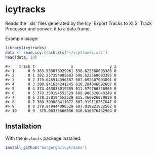 
<!-- README.md is generated from README.Rmd. Please edit that file -->
icytracks
=========

Reads the '.xls' files generated by the Icy 'Export Tracks to XLS' Track Processor and convert it to a data.frame.

Example usage:

``` r
library(icytracks)
data <- read.icy.track.xls('~/icytracks.xls')
head(data, 10)
```

    #>    track t                x                y z
    #> 1      0 0 383.533073929961 598.622568093385 0
    #> 2      0 1 382.237354085603 598.622568093385 0
    #> 3      0 2 379.645914396887 607.692607003891 0
    #> 4      0 3 380.941634241245 610.284046692607 0
    #> 5      0 4 374.463035019455 611.579766536965 0
    #> 6      0 5 378.350194552529 608.988326848249 0
    #> 7      0 6 378.350194552529 615.466926070039 0
    #> 8      0 7 380.399088411072 607.919110557647 0
    #> 9      0 8 379.949444098529 607.019821932562 0
    #> 10     0 9  375.00335666056 610.616976432903 0

Installation
------------

With the `devtools` package installed:

``` r
install_github('burgerga/icytracks')
```
